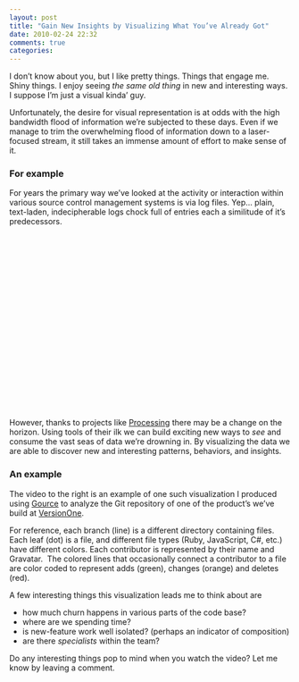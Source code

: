 ```yaml
---
layout: post
title: "Gain New Insights by Visualizing What You’ve Already Got"
date: 2010-02-24 22:32
comments: true
categories:
---
```


I don’t know about you, but I like pretty things. Things that engage me. Shiny things. I enjoy seeing <em>the same old thing</em> in new and interesting ways. I suppose I’m just a visual kinda’ guy.

Unfortunately, the desire for visual representation is at odds with the high bandwidth flood of information we’re subjected to these days. Even if we manage to trim the overwhelming flood of information down to a laser-focused stream, it still takes an immense amount of effort to make sense of it.

<h3>For example</h3>

For years the primary way we’ve looked at the activity or interaction within various source control management systems is via log files. Yep… plain, text-laden, indecipherable logs chock full of entries each a similitude of it’s predecessors.

<object width="560" height="315"><param name="movie" value="http://www.youtube.com/v/S_mMKXFaLaE?version=3&amp;hl=en_US&amp;rel=0"></param><param name="allowFullScreen" value="true"></param><param name="allowscriptaccess" value="always"></param><embed src="http://www.youtube.com/v/S_mMKXFaLaE?version=3&amp;hl=en_US&amp;rel=0" type="application/x-shockwave-flash" width="560" height="315" allowscriptaccess="always" allowfullscreen="true"></embed></object>

However, thanks to projects like <a title="Processing" href="http://processing.org/" rel="external">Processing</a> there may be a change on the horizon. Using tools of their ilk we can build exciting new ways to <em>see</em> and consume the vast seas of data we’re drowning in. By visualizing the data we are able to discover new and interesting patterns, behaviors, and insights.

<h3>An example</h3>

The video to the right is an example of one such visualization I produced using <a title="Gource - software version control visualization" href="http://code.google.com/p/gource/" rel="external">Gource</a> to analyze the Git repository of one of the product’s we’ve build at <a title="VersionOne: Simplifying Software Delivery" href="http://versionone.com/" rel="external">VersionOne</a>.

For reference, each branch (line) is a different directory containing files. Each leaf (dot) is a file, and different file types (Ruby, JavaScript, C#, etc.) have different colors. Each contributor is represented by their name and Gravatar.  The colored lines that occasionally connect a contributor to a file are color coded to represent adds (green), changes (orange) and deletes (red).

A few interesting things this visualization leads me to think about are

- how much churn happens in various parts of the code base?
- where are we spending time?
- is new-feature work well isolated? (perhaps an indicator of composition)
- are there <em>specialists</em> within the team?

Do any interesting things pop to mind when you watch the video? Let me know by leaving a comment.
